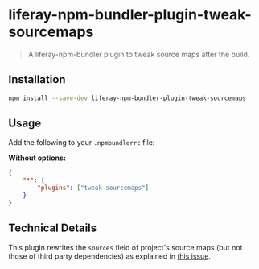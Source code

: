 # liferay-npm-bundler-plugin-tweak-sourcemaps

> A liferay-npm-bundler plugin to tweak source maps after the build.

## Installation

```sh
npm install --save-dev liferay-npm-bundler-plugin-tweak-sourcemaps
```

## Usage

Add the following to your `.npmbundlerrc` file:

**Without options:**

```json
{
	"*": {
		"plugins": ["tweak-sourcemaps"]
	}
}
```

## Technical Details

This plugin rewrites the `sources` field of project's source maps (but not
those of third party dependencies) as explained in
[this issue](https://github.com/liferay/liferay-frontend-projects/issues/1010).
